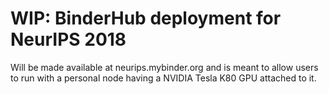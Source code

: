 # WIP: BinderHub deployment for NeurIPS 2018

Will be made available at neurips.mybinder.org and is meant to allow users to
run with a personal node having a NVIDIA Tesla K80 GPU attached to it.
